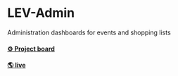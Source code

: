 # LEV-Admin
Administration dashboards for events and shopping lists

#### [:gear: Project board](https://github.com/ronerlih/LEV-Admin/projects/1)

#### [🌎  live](ronerlih.github.io/LEV-Admin)
